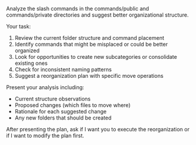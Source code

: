 Analyze the slash commands in the commands/public and commands/private directories and suggest better organizational structure.

Your task:
1. Review the current folder structure and command placement
2. Identify commands that might be misplaced or could be better organized
3. Look for opportunities to create new subcategories or consolidate existing ones
4. Check for inconsistent naming patterns
5. Suggest a reorganization plan with specific move operations

Present your analysis including:
- Current structure observations
- Proposed changes (which files to move where)
- Rationale for each suggested change
- Any new folders that should be created

After presenting the plan, ask if I want you to execute the reorganization or if I want to modify the plan first.
